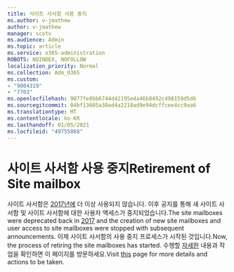 ```yaml
---
title: 사이트 사서함 사용 중지
ms.author: v-jmathew
author: v-jmathew
manager: scotv
ms.audience: Admin
ms.topic: article
ms.service: o365-administration
ROBOTS: NOINDEX, NOFOLLOW
localization_priority: Normal
ms.collection: Adm_O365
ms.custom:
- "9004319"
- "7703"
ms.openlocfilehash: 9077fe8bb6744d42195e4a46b8492c498159d5d6
ms.sourcegitcommit: 04bf13605a30ad4a2218ad9e94dcffcee4cc9aa6
ms.translationtype: MT
ms.contentlocale: ko-KR
ms.lasthandoff: 01/05/2021
ms.locfileid: "49755868"
---
```

# <a name="retirement-of-site-mailbox"></a><span data-ttu-id="29cc1-102">사이트 사서함 사용 중지</span><span class="sxs-lookup"><span data-stu-id="29cc1-102">Retirement of Site mailbox</span></span>

<span data-ttu-id="29cc1-103">사이트 사서함은 [2017년에](https://techcommunity.microsoft.com/t5/microsoft-sharepoint-blog/deprecation-of-site-mailboxes/ba-p/93028) 더 이상 사용되지 않습니다. 이후 공지를 통해 새 사이트 사서함 및 사이트 사서함에 대한 사용자 액세스가 중지되었습니다.</span><span class="sxs-lookup"><span data-stu-id="29cc1-103">The site mailboxes were deprecated back in [2017](https://techcommunity.microsoft.com/t5/microsoft-sharepoint-blog/deprecation-of-site-mailboxes/ba-p/93028) and the creation of new site mailboxes and user access to site mailboxes were stopped with subsequent announcements.</span></span> <span data-ttu-id="29cc1-104">이제 사이트 사서함의 사용 중지 프로세스가 시작된 것입니다.</span><span class="sxs-lookup"><span data-stu-id="29cc1-104">Now, the process of retiring the site mailboxes has started.</span></span> <span data-ttu-id="29cc1-105">수행할 [자세한](https://aka.ms/SiteMailboxRetirement) 내용과 작업을 확인하면 이 페이지를 방문하세요.</span><span class="sxs-lookup"><span data-stu-id="29cc1-105">Visit [this](https://aka.ms/SiteMailboxRetirement) page for more details and actions to be taken.</span></span>
